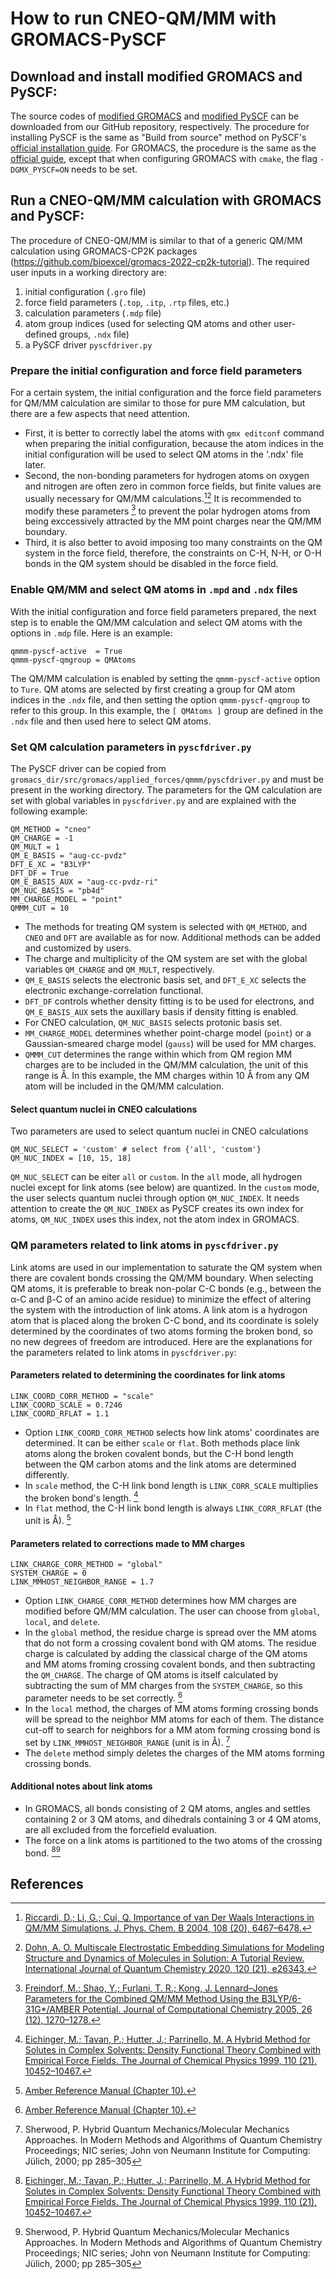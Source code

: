 # How to run CNEO-QM/MM with GROMACS-PySCF

## Download and install modified GROMACS and PySCF:

The source codes of [modified GROMACS](https://github.com/theorychemyang/gromacs) and [modified PySCF](https://github.com/theorychemyang/pyscf) can be downloaded from our GitHub repository, respectively. The procedure for installing PySCF is the same as "Build from source" method on PySCF's [official installation guide](https://pyscf.org/install.html#build-from-source). For GROMACS, the procedure is the same as the [official guide](https://manual.gromacs.org/current/install-guide/), except that when configuring GROMACS with `cmake`, the flag `-DGMX_PYSCF=ON` needs to be set.

## Run a CNEO-QM/MM calculation with GROMACS and PySCF:

The procedure of CNEO-QM/MM is similar to that of a generic QM/MM calculation using GROMACS-CP2K packages (https://github.com/bioexcel/gromacs-2022-cp2k-tutorial). The required user inputs in a working directory are: 
1. initial configuration (`.gro` file)
2. force field parameters (`.top`, `.itp`, `.rtp` files, etc.)
3. calculation parameters (`.mdp` file)
4. atom group indices (used for selecting QM atoms and other user-defined groups, `.ndx` file)
5. a PySCF driver `pyscfdriver.py`

### Prepare the initial configuration and force field parameters
For a certain system, the initial configuration and the force field parameters for QM/MM calculation are similar to those for pure MM calculation, but there are a few aspects that need attention. 
* First, it is better to correctly label the atoms with `gmx editconf` command when preparing the initial configuration, because the atom indices in the initial configuration will be used to select QM atoms in the '.ndx' file later. 
* Second, the non-bonding parameters for hydrogen atoms on oxygen and nitrogen are often zero in common force fields, but finite values are usually necessary for QM/MM calculations.[^1][^2] It is recommended to modify these parameters [^3] to prevent the polar hydrogen atoms from being exccessively attracted by the MM point charges near the QM/MM boundary.
* Third, it is also better to avoid imposing too many constraints on the QM system in the force field, therefore, the constraints on C-H, N-H, or O-H bonds in the QM system should be disabled in the force field.

### Enable QM/MM and select QM atoms in `.mpd` and `.ndx` files
With the initial configuration and force field parameters prepared, the next step is to enable the QM/MM calculation and select QM atoms with the options in `.mdp` file. Here is an example:

    qmmm-pyscf-active  = True
    qmmm-pyscf-qmgroup = QMAtoms

The QM/MM calculation is enabled by setting the `qmmm-pyscf-active` option to `Ture`. QM atoms are selected by first creating a group for QM atom indices in the `.ndx` file, and then setting the option `qmmm-pyscf-qmgroup` to refer to this group. In this example, the `[ QMAtoms ]` group are defined in the `.ndx` file and then used here to select QM atoms.

### Set QM calculation parameters in `pyscfdriver.py`
The PySCF driver can be copied from `gromacs_dir/src/gromacs/applied_forces/qmmm/pyscfdriver.py` and must be present in the working directory. The parameters for the QM calculation are set with global variables in `pyscfdriver.py` and are explained with the following example:

    QM_METHOD = "cneo"
    QM_CHARGE = -1
    QM_MULT = 1
    QM_E_BASIS = "aug-cc-pvdz"
    DFT_E_XC = "B3LYP"
    DFT_DF = True
    QM_E_BASIS_AUX = "aug-cc-pvdz-ri"
    QM_NUC_BASIS = "pb4d"
    MM_CHARGE_MODEL = "point"
    QMMM_CUT = 10

* The methods for treating QM system is selected with `QM_METHOD`, and `CNEO` and `DFT` are available as for now. Additional methods can be added and customized by users. 
* The charge and multiplicity of the QM system are set with the global variables `QM_CHARGE` and `QM_MULT`, respectively. 
* `QM_E_BASIS` selects the electronic basis set, and `DFT_E_XC` selects the electronic exchange-correlation functional. 
* `DFT_DF` controls whether density fitting is to be used for electrons, and `QM_E_BASIS_AUX` sets the auxillary basis if density fitting is enabled.
* For CNEO calculation, `QM_NUC_BASIS` selects protonic basis set.
* `MM_CHARGE_MODEL` determines whether point-charge model (`point`) or a Gaussian-smeared charge model (`gauss`) will be used for MM charges. 
* `QMMM_CUT` determines the range within which from QM region MM charges are to be included in the QM/MM calculation, the unit of this range is Å. In this example, the MM charges within 10 Å from any QM atom will be included in the QM/MM calculation.

#### Select quantum nuclei in CNEO calculations
Two parameters are used to select quantum nuclei in CNEO calculations

    QM_NUC_SELECT = 'custom' # select from {'all', 'custom'}
    QM_NUC_INDEX = [10, 15, 18]

`QM_NUC_SELECT` can be eiter `all` or `custom`. In the `all` mode, all hydrogen nuclei except for link atoms (see below) are quantized. In the `custom` mode, the user selects quantum nuclei through option `QM_NUC_INDEX`. It needs attention to create the `QM_NUC_INDEX` as PySCF creates its own index for atoms, `QM_NUC_INDEX` uses this index, not the atom index in GROMACS.

### QM parameters related to link atoms in `pyscfdriver.py`
Link atoms are used in our implementation to saturate the QM system when there are covalent bonds crossing the QM/MM boundary. When selecting QM atoms, it is preferable to break non-polar C-C bonds (e.g., between the α-C and β-C of an amino acide residue) to minimize the effect of altering the system with the introduction of link atoms. A link atom is a hydrogon atom that is placed along the broken C-C bond, and its coordinate is solely determined by the coordinates of two atoms forming the broken bond, so no new degrees of freedom are introduced. Here are the explanations for the parameters related to link atoms in `pyscfdriver.py`:

#### Parameters related to determining the coordinates for link atoms

    LINK_COORD_CORR_METHOD = "scale"
    LINK_COORD_SCALE = 0.7246
    LINK_COORD_RFLAT = 1.1

* Option `LINK_COORD_CORR_METHOD` selects how link atoms' coordinates are determined. It can be either `scale` or `flat`. Both methods place link atoms along the broken covalent bonds, but the C-H bond length between the QM carbon atoms and the link atoms are determined differently.
* In `scale` method, the C-H link bond length is `LINK_CORR_SCALE` multiplies the broken bond's length. [^4]
* In `flat` method, the C-H link bond length is always `LINK_CORR_RFLAT` (the unit is Å). [^5]

#### Parameters related to corrections made to MM charges 

    LINK_CHARGE_CORR_METHOD = "global"
    SYSTEM_CHARGE = 0
    LINK_MMHOST_NEIGHBOR_RANGE = 1.7

* Option `LINK_CHARGE_CORR_METHOD` determines how MM charges are modified before QM/MM calculation. The user can choose from `global`, `local`, and `delete`. 
* In the `global` method, the residue charge is spread over the MM atoms that do not form a crossing covalent bond with QM atoms. The residue charge is calculated by adding the classical charge of the QM atoms and MM atoms froming crossing covalent bonds, and then subtracting the `QM_CHARGE`. The charge of QM atoms is itself calculated by subtracting the sum of MM charges from the `SYSTEM_CHARGE`, so this parameter needs to be set correctly. [^5]
* In the `local` method, the charges of MM atoms forming crossing bonds will be spread to the neighbor MM atoms for each of them. The distance cut-off to search for neighbors for a MM atom forming crossing bond is set by `LINK_MMHOST_NEIGHBOR_RANGE` (unit is in Å). [^6]
* The `delete` method simply deletes the charges of the MM atoms forming crossing bonds.

 #### Additional notes about link atoms
 * In GROMACS, all bonds consisting of 2 QM atoms, angles and settles containing 2 or 3 QM atoms, and dihedrals containing 3 or 4 QM atoms, are all excluded from the forcefield evaluation.
 * The force on a link atoms is partitioned to the two atoms of the crossing bond. [^4][^6]


## References

[^1]: [Riccardi, D.; Li, G.; Cui, Q. Importance of van Der Waals Interactions in QM/MM Simulations. J. Phys. Chem. B 2004, 108 (20), 6467–6478.](https://doi.org/10.1021/jp037992q)

[^2]: [Dohn, A. O. Multiscale Electrostatic Embedding Simulations for Modeling Structure and Dynamics of Molecules in Solution: A Tutorial Review. International Journal of Quantum Chemistry 2020, 120 (21), e26343.](https://doi.org/10.1002/qua.26343)

[^3]: [Freindorf, M.; Shao, Y.; Furlani, T. R.; Kong, J. Lennard–Jones Parameters for the Combined QM/MM Method Using the B3LYP/6-31G*/AMBER Potential. Journal of Computational Chemistry 2005, 26 (12), 1270–1278.](https://doi.org/10.1002/jcc.20264)

[^4]: [Eichinger, M.; Tavan, P.; Hutter, J.; Parrinello, M. A Hybrid Method for Solutes in Complex Solvents: Density Functional Theory Combined with Empirical Force Fields. The Journal of Chemical Physics 1999, 110 (21), 10452–10467.](https://doi.org/10.1063/1.479049)

[^5]: [Amber Reference Manual (Chapter 10).](https://ambermd.org/doc12/Amber24.pdf)

[^6]: Sherwood, P. Hybrid Quantum Mechanics/Molecular Mechanics Approaches. In Modern Methods and Algorithms of Quantum Chemistry Proceedings; NIC series; John von Neumann Institute for Computing: Jülich, 2000; pp 285–305

